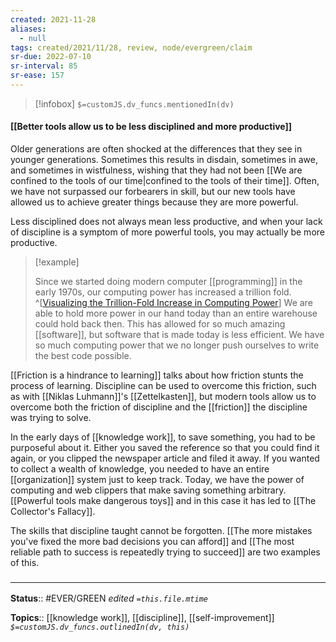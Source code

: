 ```yaml
---
created: 2021-11-28 
aliases:
  - null
tags: created/2021/11/28, review, node/evergreen/claim
sr-due: 2022-07-10
sr-interval: 85
sr-ease: 157
---
```

> [!infobox]
`$=customJS.dv_funcs.mentionedIn(dv)`

#### [[Better tools allow us to be less disciplined and more productive]] 

Older generations are often shocked at the differences that they see in younger generations. Sometimes this results in disdain, sometimes in awe, and sometimes in wistfulness, wishing that they had not been [[We are confined to the tools of our time|confined to the tools of their time]]. Often, we have not surpassed our forbearers in skill, but our new tools have allowed us to achieve greater things because they are more powerful.

Less disciplined does not always mean less productive, and when your lack of discipline is a symptom of more powerful tools, you may actually be more productive.

> [!example]
> 
> Since we started doing modern computer [[programming]] in the early 1970s, our computing power has increased a trillion fold.
>  ^[[Visualizing the Trillion-Fold Increase in Computing Power](https://www.visualcapitalist.com/visualizing-trillion-fold-increase-computing-power/)]
 > We are able to hold more power in our hand today than an entire warehouse could hold back then. This has allowed for so much amazing [[software]], but software that is made today is less efficient. We have so much computing power that we no longer push ourselves to write the best code possible. 

[[Friction is a hindrance to learning]] talks about how friction stunts the process of learning. Discipline can be used to overcome this friction, such as with [[Niklas Luhmann]]'s [[Zettelkasten]],
but modern tools allow us to overcome both the friction of discipline and the [[friction]] the discipline was trying to solve. 

In the early days of [[knowledge work]], to save something, you had to be purposeful about it. Either you saved the reference so that you could find it again, or you clipped the newspaper article and filed it away. If you wanted to collect a wealth of knowledge, you needed to have an entire [[organization]] system just to keep track. Today, we have the power of computing and web clippers that make saving something arbitrary. [[Powerful tools make dangerous toys]] and in this case it has led to [[The Collector's Fallacy]].

The skills that discipline taught cannot be forgotten.
[[The more mistakes you've fixed the more bad decisions you can afford]]
and [[The most reliable path to success is repeatedly trying to succeed]] are two examples of this.

### <hr class="footnote"/>

**Status**:: #EVER/GREEN
*edited `=this.file.mtime`*

**Topics**:: [[knowledge work]], [[discipline]], [[self-improvement]]
*`$=customJS.dv_funcs.outlinedIn(dv, this)`*
